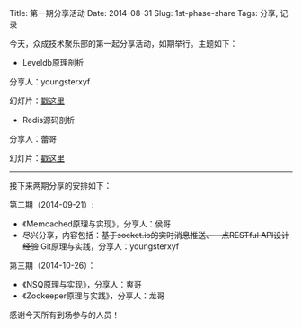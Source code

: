 Title: 第一期分享活动
Date: 2014-08-31
Slug: 1st-phase-share
Tags: 分享, 记录

今天，众成技术聚乐部的第一起分享活动，如期举行。主题如下：

- Leveldb原理剖析

分享人：youngsterxyf

幻灯片：[戳这里](https://github.com/HappyTechGroup/1st-phase/blob/master/leveldb/slide/leveldb%E5%8E%9F%E7%90%86%E5%92%8C%E6%BA%90%E7%A0%81%E5%89%96%E6%9E%90.pdf?raw=true)


- Redis源码剖析

分享人：蕾哥

幻灯片：[戳这里](https://github.com/HappyTechGroup/1st-phase/blob/master/redis/redis%E5%AD%A6%E4%B9%A0%E5%88%86%E4%BA%AB-slade2014-8-30%2023.1.8.ppt?raw=true)

------

接下来两期分享的安排如下：


第二期（2014-09-21）:

- 《Memcached原理与实现》，分享人：侯哥
- 尽兴分享，内容包括：<s>基于socket.io的实时消息推送、一点RESTful API设计经验</s> Git原理与实践，分享人：youngsterxyf


第三期（2014-10-26）：

- 《NSQ原理与实现》，分享人：爽哥
- 《Zookeeper原理与实践》，分享人：龙哥


感谢今天所有到场参与的人员！
